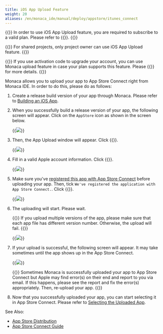 ```yaml
---
title: iOS App Upload Feature
weight: 20
aliases: /en/monaca_ide/manual/deploy/appstore/itunes_connect
---
```


{{<note>}}
    In order to use iOS App Upload feature, you are required to subscribe to a valid plan. Please refer to {{<link href="https://monaca.mobi/en/pricing" title="Monaca Subscription Plans">}}.
{{</note>}}

{{<note>}}
    For shared projects, only project owner can use iOS App Upload feature.
{{</note>}}

{{<warning>}}
    If you use activation code to upgrade your account, you can use Monaca upload feature in case your plan supports this feature. Please {{<link href="https://monaca.io/service/index.html" title="contact us">}} for more details.
{{</warning>}}

Monaca allows you to upload your app to App Store Connect right from Monaca
IDE. In order to do this, please do as follows:

1.  Create a release build version of your app through Monaca. Please
    refer to [Building an iOS App](../../../build/ios/build_ios).
2.  When you successfully build a release version of your app, the
    following screen will appear. Click on the `AppStore` icon as shown in
    the screen below.

    {{<img src="/images/monaca_ide/manual/deploy/app_submission/upload.png">}}

3.  Then, the App Upload window will appear. Click {{<guilabel name="Next">}}.

    {{<img src="/images/monaca_ide/manual/deploy/app_submission/2.png">}}

4.  Fill in a valid Apple account information. Click {{<guilabel name="Next">}}.

    {{<img src="/images/monaca_ide/manual/deploy/app_submission/3.png">}}

5.  Make sure you've [registered this app with App Store Connect](../itunes_connect/#registering-the-app) before uploading your app. Then, tick `We've registered the application with App Store Connect.`. Click {{<guilabel name="Upload">}}.

    {{<img src="/images/monaca_ide/manual/deploy/app_submission/4.png">}}

6.  The uploading will start. Please wait.

    {{<note>}}
        If you upload multiple versions of the app, please make sure that each app file has different version number. Otherwise, the upload will fail.
    {{</note>}}

    {{<img src="/images/monaca_ide/manual/deploy/app_submission/5.png">}}

7.  If your upload is successful, the following screen will appear. It
    may take sometimes until the app shows up in the App Store Connect.

    {{<img src="/images/monaca_ide/manual/deploy/app_submission/6.png">}}

    {{<note>}}
        Sometimes Monaca is successfully uploaded your app to App Store Connect but Apple may find error(s) on their end and report to you via email. If this happens, please see the report and fix the error(s) appropriately. Then, re-upload your app.
    {{</note>}}

8.  Now that you successfully uploaded your app, you can start selecting it in App Store Connect. Please refer to [Selecting the Uploaded App](../itunes_connect/#selecting-the-uploaded-app).


See Also: 

- [App Store Distribution](../)
- [App Store Connect Guide](../itunes_connect)



